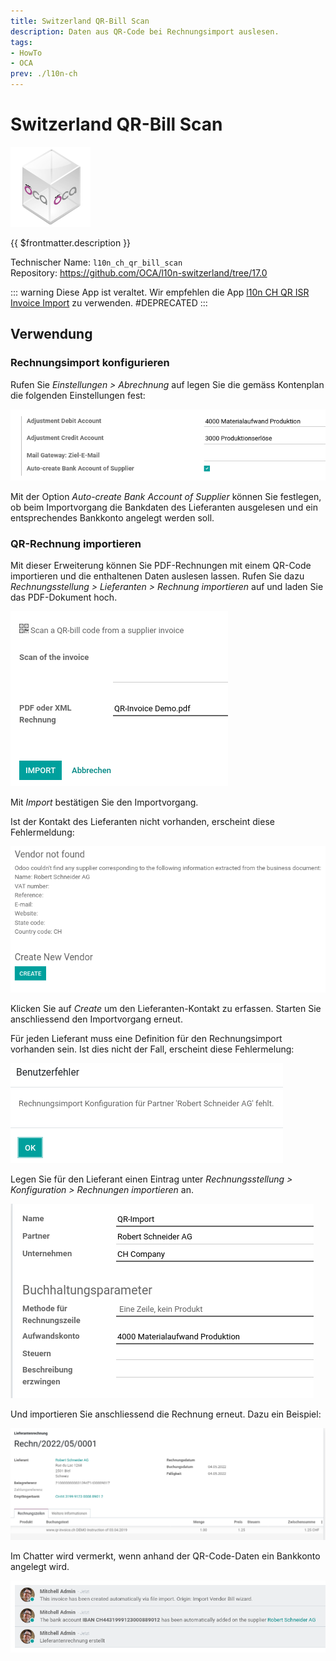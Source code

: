 ```yaml
---
title: Switzerland QR-Bill Scan
description: Daten aus QR-Code bei Rechnungsimport auslesen.
tags:
- HowTo
- OCA
prev: ./l10n-ch
---
```

# Switzerland QR-Bill Scan
![icon_oca_app](attachments/icon_oca_app.png)

{{ $frontmatter.description }}

Technischer Name: `l10n_ch_qr_bill_scan`\
Repository: <https://github.com/OCA/l10n-switzerland/tree/17.0>

::: warning
Diese App ist veraltet. Wir empfehlen die App [l10n CH QR ISR Invoice Import](l10n%20CH%20QR%20ISR%20Invoice%20Import.md) zu verwenden.
#DEPRECATED
:::

## Verwendung

### Rechnungsimport konfigurieren

Rufen Sie *Einstellungen > Abrechnung* auf legen Sie die gemäss Kontenplan die folgenden Einstellungen fest:

![](attachments/Switzerland%20QR-bill%20scan%20Einstellungen.png)

Mit der Option *Auto-create Bank Account of Supplier* können Sie festlegen, ob beim Importvorgang die Bankdaten des Lieferanten ausgelesen und ein entsprechendes Bankkonto angelegt werden soll.

### QR-Rechnung importieren

Mit dieser Erweiterung können Sie PDF-Rechnungen mit einem QR-Code importieren und die enthaltenen Daten auslesen lassen. Rufen Sie dazu *Rechnungsstellung > Lieferanten > Rechnung importieren* auf und laden Sie das PDF-Dokument hoch.

![](attachments/Switzerland%20QR-bill%20scan%20Import.png)


Mit *Import* bestätigen Sie den Importvorgang.

Ist der Kontakt des Lieferanten nicht vorhanden, erscheint diese Fehlermeldung:

![](attachments/Switzerland%20QR-bill%20scan%20Fehler%20Vendor.png)

Klicken Sie auf *Create* um den Lieferanten-Kontakt zu erfassen. Starten Sie anschliessend den Importvorgang erneut.

Für jeden Lieferant muss eine Definition für den Rechnungsimport vorhanden sein. Ist dies nicht der Fall, erscheint diese Fehlermelung:

![](attachments/Switzerland%20QR-bill%20scan%20Fehler%20Rechnungsimport.png)

Legen Sie für den Lieferant einen Eintrag unter *Rechnungsstellung > Konfiguration > Rechnungen importieren* an.

![](attachments/Switzerland%20QR-bill%20scan%20Konfiguration%20Rechnungsimport.png)

Und importieren Sie anschliessend die Rechnung erneut. Dazu ein Beispiel:

![](attachments/Switzerland%20QR-bill%20scan%20Importierte%20Rechnung.png)

Im Chatter wird vermerkt, wenn anhand der QR-Code-Daten ein Bankkonto angelegt wird.

![](attachments/Switzerland%20QR-bill%20scan%20Kommentar%20Rechnung.png)
